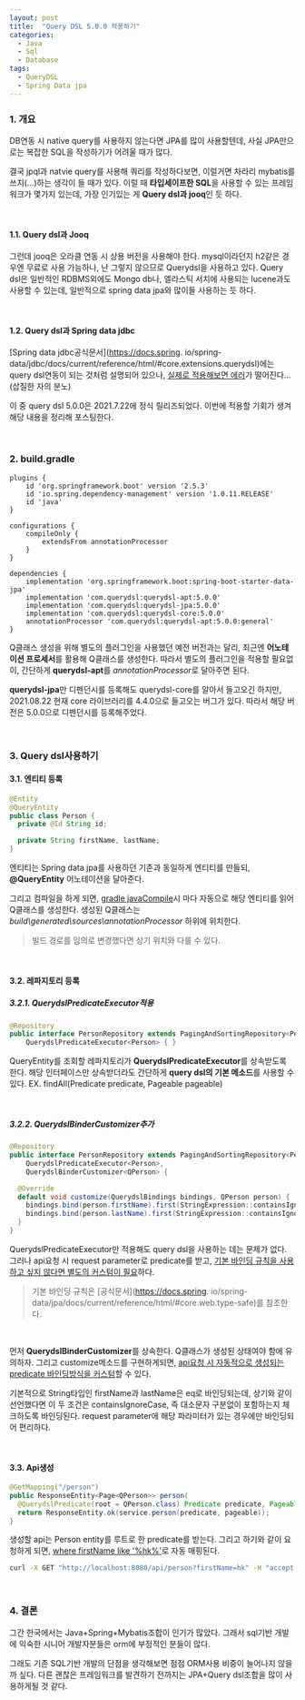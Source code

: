 ```yaml
---
layout: post
title:  "Query DSL 5.0.0 적용하기"
categories:
  - Java
  - Sql
  - Database
tags:
  - QueryDSL
  - Spring Data jpa
---
```


### 1. 개요
DB연동 시 native query를 사용하지 않는다면 JPA를 많이 사용할텐데,
사실 JPA만으로는 복잡한 SQL을 작성하기가 어려울 때가 많다.

결국 jpql과 natvie query를 사용해 쿼리를 작성하다보면, 이럴거면 차라리 mybatis를 쓰지(...)하는 생각이 들 때가 있다.
이럴 때 **타입세이프한 SQL**을 사용할 수 있는 프레임워크가 몇가지 있는데,
가장 인기있는 게 **Query dsl과 jooq**인 듯 하다. 

<br/>

#### 1.1. Query dsl과 Jooq
그런데 jooq은 오라클 연동 시 상용 버전을 사용해야 한다.
mysql이라던지 h2같은 경우엔 무료로 사용 가능하나, 난 그렇지 않으므로 Querydsl을 사용하고 있다.
Query dsl은 일반적인 RDBMS외에도 Mongo db나, 엘라스틱 서치에 사용되는 lucene과도 사용할 수 있는데,
일반적으로 spring data jpa와 많이들 사용하는 듯 하다.

<br/>

#### 1.2. Query dsl과 Spring data jdbc
[Spring data jdbc공식문서](https://docs.spring.
io/spring-data/jdbc/docs/current/reference/html/#core.extensions.querydsl)에는 query dsl연동이 되는 것처럼 설명되어 있으나,
<ins>실제로 적용해보면 에러</ins>가 떨어진다...(삽질한 자의 분노)

이 중 query dsl 5.0.0은 2021.7.22에 정식 릴리즈되었다.
이번에 적용할 기회가 생겨 해당 내용을 정리해 포스팅한다.

<br/>


### 2. build.gradle
```shell
plugins {
    id 'org.springframework.boot' version '2.5.3'
    id 'io.spring.dependency-management' version '1.0.11.RELEASE'
    id 'java'
}

configurations {
    compileOnly {
        extendsFrom annotationProcessor
    }
}

dependencies {
    implementation 'org.springframework.boot:spring-boot-starter-data-jpa'
    implementation 'com.querydsl:querydsl-apt:5.0.0'
    implementation 'com.querydsl:querydsl-jpa:5.0.0'
    implementation 'com.querydsl:querydsl-core:5.0.0'
    annotationProcessor 'com.querydsl:querydsl-apt:5.0.0:general'
}
```
Q클래스 생성을 위해 별도의 플러그인을 사용했던 예전 버전과는 달리, 최근엔 **어노테이션 프로세서**를 활용해 Q클래스를 생성한다.
따라서 별도의 플러그인을 적용할 필요없이, 간단하게 **querydsl-apt**를 <var>annotationProcessor</var>로 달아주면 된다.

**querydsl-jpa**만 디펜던시를 등록해도 querydsl-core를 알아서 들고오긴 하지만, 
2021.08.22 현재 core 라이브러리를 4.4.0으로 들고오는 버그가 있다.
따라서 해당 버전은 5.0.0으로 디펜던시를 등록해주었다.

<br/>

### 3. Query dsl사용하기

#### 3.1. 엔티티 등록
```java
@Entity
@QueryEntity
public class Person {
  private @Id String id;

  private String firstName, lastName;
}
```
엔티티는 Spring data jpa를 사용하던 기존과 동일하게 엔티티를 만들되, **@QueryEntity** 어노테이션을 달아준다.

그리고 컴파일을 하게 되면, <ins>gradle javaCompile</ins>시 마다 자동으로 해당 엔티티를 읽어 Q클래스를 생성한다. 
생성된 Q클래스는 <var>build\generated\sources\annotationProcessor</var> 하위에 위치한다.
> 빌드 경로를 임의로 변경했다면 상기 위치와 다를 수 있다.

<br/>

#### 3.2. 레파지토리 등록
##### 3.2.1. QuerydslPredicateExecutor적용
```java
@Repository
public interface PersonRepository extends PagingAndSortingRepository<Person, String>,
    QuerydslPredicateExecutor<Person> { }
```
QueryEntity를 조회할 레파지토리가 **QuerydslPredicateExecutor**를 상속받도록 한다.
해당 인터페이스만 상속받더라도 간단하게 **query dsl의 기본 메소드**를 사용할 수 있다.
EX. findAll(Predicate predicate, Pageable pageable)

<br/>

##### 3.2.2. QuerydslBinderCustomizer추가
```java
@Repository
public interface PersonRepository extends PagingAndSortingRepository<Person, String>,
    QuerydslPredicateExecutor<Person>,
    QuerydslBinderCustomizer<QPerson> {

  @Override
  default void customize(QuerydslBindings bindings, QPerson person) {
    bindings.bind(person.firstName).first(StringExpression::containsIgnoreCase);
    bindings.bind(person.lastName).first(StringExpression::containsIgnoreCase);
  }
}
```
QuerydslPredicateExecutor만 적용해도 query dsl을 사용하는 데는 문제가 없다.
그러나 api요청 시 request parameter로 predicate를 받고, <ins>기본 바인딩 규칙을 사용하고 싶지 않다면 별도의 커스텀이 필요</ins>하다.
> 기본 바인딩 규칙은 [공식문서](https://docs.spring.
> io/spring-data/jpa/docs/current/reference/html/#core.web.type-safe)를 참조한다.

<br/>

먼저 **QuerydslBinderCustomizer**를 상속한다. Q클래스가 생성된 상태여야 함에 유의하자.
그리고 customize메소드를 구현하게되면, <ins>api요청 시 자동적으로 생성되는 predicate 바인딩방식을 커스텀</ins>할 수 있다.

기본적으로 String타입인 firstName과 lastName은 eq로 바인딩되는데,
상기와 같이 선언했다면 이 두 조건은 containsIgnoreCase, 즉 대소문자 구분없이 포함하는지 체크하도록 바인딩된다.
request parameter에 해당 파라미터가 있는 경우에만 바인딩되어 편리하다.

<br/>

#### 3.3. Api생성
```java
@GetMapping("/person")
public ResponseEntity<Page<QPerson>> person(
  @QuerydslPredicate(root = QPerson.class) Predicate predicate, Pageable pageable) {
  return ResponseEntity.ok(service.person(predicate, pageable));
}
```
생성할 api는 Person entity를 루트로 한 predicate를 받는다.
그리고 하기와 같이 요청하게 되면, <ins>where firstName like '%hk%'</ins>로 자동 매핑된다. 
```bash
curl -X GET "http://localhost:8080/api/person?firstName=hk" -H "accept: */*"
```

<br/>

### 4. 결론
그간 한국에서는 Java+Spring+Mybatis조합이 인기가 많았다.
그래서 sql기반 개발에 익숙한 시니어 개발자분들은 orm에 부정적인 분들이 많다.

그래도 기존 SQL기반 개발의 단점을 생각해보면 점점 ORM사용 비중이 늘어나지 않을까 싶다.
다른 괜찮은 프레임워크를 발견하기 전까지는 JPA+Query dsl조합을 많이 사용하게될 것 같다.
